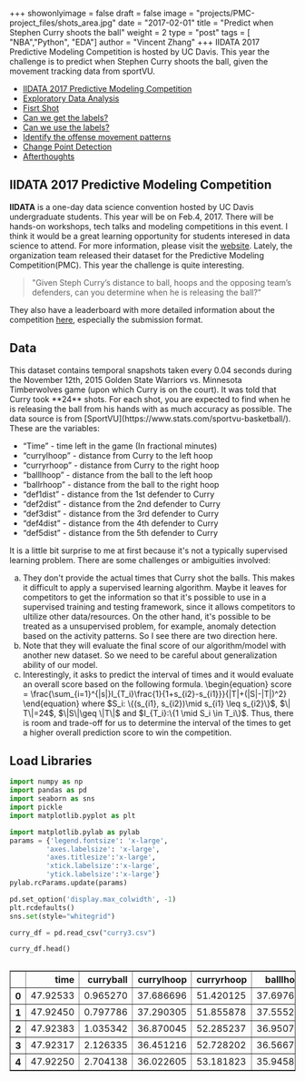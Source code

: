 +++
showonlyimage = false
draft = false
image = "projects/PMC-project_files/shots_area.jpg"
date = "2017-02-01"
title = "Predict when Stephen Curry shoots the ball"
weight = 2
type = "post"
tags = [
"NBA","Python",
"EDA"]
author = "Vincent Zhang"
+++
IIDATA 2017 Predictive Modeling Competition is hosted by UC Davis. This year the challenge is to predict when Stephen Curry shoots the ball, given the movement tracking data from sportVU.
<!--more-->

-   [IIDATA 2017 Predictive Modeling Competition](#iidata-2017-predictive-modeling-competition)
-   [Exploratory Data Analysis](#exploratory-data-analysis)
-   [Fisrt Shot](#first-shot)
-   [Can we get the labels?](#can-we-get-the-labels?)
-   [Can we use the labels?](#can-we-use-the-labels?)
-   [Identify the offense movement patterns](#identify-the-offense-movement-patterns)
-   [Change Point Detection](#change-point-detection)
-   [Afterthoughts](#afterthoughts)



<h2>IIDATA 2017 Predictive Modeling Competition</h2>
<p>
<strong>IIDATA</strong> is a one-day data science convention hosted by UC Davis undergraduate students. This year will be on Feb.4, 2017. There will be hands-on workshops, tech talks and modeling competitions in this event. I think it would be a great learning opportunity for students interesed in data science to attend. For more information, please visit the <a href="http://www.iidata.net/">website</a>. Lately, the organization team released their dataset for the Predictive Modeling Competition(PMC). This year the challenge is quite interesting. </p>

> "Given Steph Curry’s distance to ball, hoops and the opposing team’s defenders, can you determine when he is releasing the ball?" 

They also have a leaderboard with more detailed information about the competition <a href="https://pmc-leaderboard.com/">here</a>, especially the submission format.
</p>

<h2> Data </h2>

<p>This dataset contains temporal snapshots taken every 0.04 seconds during the November 12th, 2015 Golden State Warriors vs. Minnesota Timberwolves game (upon which Curry is on the court). It was told that Curry took **24** shots. For each shot, you are expected to find when he is releasing the ball from his hands with as much accuracy as possible. The data source is from [SportVU](https://www.stats.com/sportvu-basketball/). These are the variables:
<ul type="disc">
<li>“Time” - time left in the game (In fractional minutes)</li>
<li>“currylhoop” - distance from Curry to the left hoop</li>
<li>“curryrhoop” - distance from Curry to the right hoop</li>
<li>“balllhoop” - distance from the ball to the left hoop</li>
<li>“ballrhoop” - distance from the ball to the right hoop</li>
<li>“def1dist” - distance from the 1st defender to Curry</li>
<li>“def2dist” - distance from the 2nd defender to Curry</li>
<li>“def3dist” - distance from the 3rd defender to Curry</li>
<li>“def4dist” - distance from the 4th defender to Curry</li>
<li>“def5dist” - distance from the 5th defender to Curry</li>
</ul>
</p>

<p>It is a little bit surprise to me at first because it's not a typically supervised learning problem. There are some challenges or ambiguities involved: 
<ol type="a">
<li>They don't provide the actual times that Curry shot the balls. This makes it difficult to apply a supervised learning algorithm. Maybe it leaves for competitors to get the information so that it's possible to use in a supervised training and testing framework, since it allows competitors to ultilize other data/resources. On the other hand, it's possible to be treated as a unsupervised problem, for example, anomaly detection based on the activity patterns. So I see there are two direction here.</li>
<li>Note that they will evaluate the final score of our algorithm/model with another new dataset. So we need to be careful about generalization ability of our model.</li>
<li>Interestingly, it asks to predict the interval of times and it would evaluate an overall score based on the following formula. 
\begin{equation}
score = \frac{\sum_{i=1}^{|s|}I_{T_i}\frac{1}{1+s_{i2}-s_{i1}}}{|T|+(|S|-|T|)^2}
\end{equation}
where $S_i: \{(s_{i1}, s_{i2})\mid s_{i1} \leq s_{i2}\}$, $\| T\|=24$, $\|S\|\geq \|T\|$ and $I_{T_i}:\{1 \mid S_i \in T_i\}$.
Thus, there is room and trade-off for us to determine the interval of the times to get a higher overall prediction score to win the competition.
</li> 
</ol>
</p>


<h2> Load Libraries</h2>


```python
import numpy as np
import pandas as pd
import seaborn as sns
import pickle
import matplotlib.pyplot as plt
```


```python
import matplotlib.pylab as pylab
params = {'legend.fontsize': 'x-large',
         'axes.labelsize': 'x-large',
         'axes.titlesize':'x-large',
         'xtick.labelsize':'x-large',
         'ytick.labelsize':'x-large'}
pylab.rcParams.update(params)
```


```python
pd.set_option('display.max_colwidth', -1)
plt.rcdefaults()
sns.set(style="whitegrid")
```


```python
curry_df = pd.read_csv("curry3.csv")
```


```python
curry_df.head()
```




<div style="height:100%;overflow:auto;">
<table border="1" class="dataframe">
  <thead>
    <tr style="text-align: right;">
      <th></th>
      <th>time</th>
      <th>curryball</th>
      <th>currylhoop</th>
      <th>curryrhoop</th>
      <th>balllhoop</th>
      <th>ballrhoop</th>
      <th>def1dist</th>
      <th>def2dist</th>
      <th>def3dist</th>
      <th>def4dist</th>
      <th>def5dist</th>
    </tr>
  </thead>
  <tbody>
    <tr>
      <th>0</th>
      <td>47.92533</td>
      <td>0.965270</td>
      <td>37.686696</td>
      <td>51.420125</td>
      <td>37.697605</td>
      <td>50.813065</td>
      <td>8.603274</td>
      <td>16.950232</td>
      <td>27.471575</td>
      <td>30.409634</td>
      <td>35.474795</td>
    </tr>
    <tr>
      <th>1</th>
      <td>47.92450</td>
      <td>0.797786</td>
      <td>37.290305</td>
      <td>51.855878</td>
      <td>37.555269</td>
      <td>51.177335</td>
      <td>8.298388</td>
      <td>16.730251</td>
      <td>27.240581</td>
      <td>30.249721</td>
      <td>35.246274</td>
    </tr>
    <tr>
      <th>2</th>
      <td>47.92383</td>
      <td>1.035342</td>
      <td>36.870045</td>
      <td>52.285237</td>
      <td>36.950707</td>
      <td>51.578687</td>
      <td>7.992415</td>
      <td>16.471735</td>
      <td>26.975070</td>
      <td>30.059684</td>
      <td>34.973485</td>
    </tr>
    <tr>
      <th>3</th>
      <td>47.92317</td>
      <td>2.126335</td>
      <td>36.451216</td>
      <td>52.728202</td>
      <td>36.566778</td>
      <td>51.347007</td>
      <td>7.693763</td>
      <td>16.237772</td>
      <td>26.712746</td>
      <td>29.885916</td>
      <td>34.705748</td>
    </tr>
    <tr>
      <th>4</th>
      <td>47.92250</td>
      <td>2.704138</td>
      <td>36.022605</td>
      <td>53.181823</td>
      <td>35.945881</td>
      <td>51.625402</td>
      <td>7.393487</td>
      <td>15.996931</td>
      <td>26.437723</td>
      <td>29.697227</td>
      <td>34.429396</td>
    </tr>
  </tbody>
</table>
</div>




```python
curry_df.shape
```




    (55615, 11)



It's tricky to note that the dataset include all the movement data of Curry on the field and he may play offense or defense.  And he played nearly equal time in the first half and second half. So we could expect the probability that Curry was in the side closer to either left or right hoop should be somewhat equal with each other. Anyways We can do some sanity checks first to verify that. It is what you expected.


```python
sum(map(lambda i,j: i<j, curry_df['currylhoop'],cur ry_df['curryrhoop']))
```




    27334




```python
27334/55615.0 
```




    0.4914861098624472




```python
sum(map(lambda i,j: i<j, curry_df['balllhoop'],curry_df['ballrhoop']))
```




    28468




```python
28468/55615.0 
```




    0.5118762923671671



## Exploratory Data Analysis

As we know, Stephen Curry is a special shooter in the NBA history, especially in 2015-2016 Season. Our goal is to infer his shot times based on his movement patterns. 

First, since Stephen Curry is known for his 3-point and long-distance shots, we would be interested in how the distance between Curry and the hoop varies around the 3-point line. Through some research about the specific game online, we know for the first half, the left hoop is the goal of Golden Warriors, and vice versa. However, as we can see, there are a lot of fluatuations because Curry were playing defense or offense. So we somehow need to come up with some clever ways to identify whether Curry is in attacking mode or not.


```python
curry_df['curryhoop_min'] = map(lambda i,j: min(i,j), curry_df['currylhoop'] ,curry_df['curryrhoop'] )
```


```python
plt.figure(figsize=(100,40))
plt.plot(curry_df.index, curry_df['curryhoop_min'], '-')
plt.title("Closest Distance between Hoop and Curry over time", fontsize = 50)
plt.xlabel('Index', fontsize=30)
plt.ylabel('Distance', fontsize=30)
```






<img src="../PMC-project_files/output_17_1.png" class="img-responsive" style="display: block; margin: auto;" />


We have to transform the **`time`** variable to make it more understandable and easy to inteprete.


```python
def getQuarter(x):
    if x >=36: 
        return 1
    elif 36 > x >= 24:
        return 2
    elif 24 >= x >= 12:
        return 3
    else:
        return 4
```


```python
curry_df['quarter'] = map(lambda x: getQuarter(x), curry_df['time'])
```


```python
def getMinSecInQuarter(time, quarter):
    mins = int(time - 12 * (4-quarter))
    secs = int(((time - 12 * (4-quarter))-mins)*60)
    millisecs = round((((time - 12 * (4-quarter))-mins)*60)- secs,2)
    return pd.Series({'minute': mins,'second':secs, 'milisecs': millisecs})
```


```python
curry_df = curry_df.merge(curry_df.apply(lambda row: getMinSecInQuarter(row['time'],row['quarter']), axis = 1), left_index=True, right_index=True)
```

<h2>First Shot</h2>
<p> Let's try to use our reasoning first. As we know when a ball is shot, the distance between the player and the ball will increase while the distance between the ball and the hoop will decrease. So we define _ballhoopmin_ as the actual distance between the ball and the hoop. Thus, we can infer that if the ratio between _curryball_ and _ballhoopmin_ is large, it's likely that the ball is in the fly.</p>


```python
curry_df['ballhoop_min'] = map(lambda i, j: min(i,j), curry_df['balllhoop'], curry_df['ballrhoop'])
```


```python
curry_df.head()
```


<div style="height:100%;overflow:auto;">
<table border="1" class="dataframe">
  <thead>
    <tr style="text-align: right;">
      <th></th>
      <th>index</th>
      <th>time</th>
      <th>curryball</th>
      <th>currylhoop</th>
      <th>curryrhoop</th>
      <th>balllhoop</th>
      <th>ballrhoop</th>
      <th>def1dist</th>
      <th>def2dist</th>
      <th>def3dist</th>
      <th>def4dist</th>
      <th>def5dist</th>
      <th>curryhoop_min</th>
      <th>quarter</th>
      <th>milisecs</th>
      <th>minute</th>
      <th>second</th>
      <th>ballhoop_min</th>
      <th>dist_ratio</th>
    </tr>
  </thead>
  <tbody>
    <tr>
      <th>0</th>
      <td>0</td>
      <td>47.92533</td>
      <td>0.965270</td>
      <td>37.686696</td>
      <td>51.420125</td>
      <td>37.697605</td>
      <td>50.813065</td>
      <td>8.603274</td>
      <td>16.950232</td>
      <td>27.471575</td>
      <td>30.409634</td>
      <td>35.474795</td>
      <td>37.686696</td>
      <td>1</td>
      <td>0.52</td>
      <td>11.0</td>
      <td>55.0</td>
      <td>37.697605</td>
      <td>0.025606</td>
    </tr>
    <tr>
      <th>1</th>
      <td>1</td>
      <td>47.92450</td>
      <td>0.797786</td>
      <td>37.290305</td>
      <td>51.855878</td>
      <td>37.555269</td>
      <td>51.177335</td>
      <td>8.298388</td>
      <td>16.730251</td>
      <td>27.240581</td>
      <td>30.249721</td>
      <td>35.246274</td>
      <td>37.290305</td>
      <td>1</td>
      <td>0.47</td>
      <td>11.0</td>
      <td>55.0</td>
      <td>37.555269</td>
      <td>0.021243</td>
    </tr>
    <tr>
      <th>2</th>
      <td>2</td>
      <td>47.92383</td>
      <td>1.035342</td>
      <td>36.870045</td>
      <td>52.285237</td>
      <td>36.950707</td>
      <td>51.578687</td>
      <td>7.992415</td>
      <td>16.471735</td>
      <td>26.975070</td>
      <td>30.059684</td>
      <td>34.973485</td>
      <td>36.870045</td>
      <td>1</td>
      <td>0.43</td>
      <td>11.0</td>
      <td>55.0</td>
      <td>36.950707</td>
      <td>0.028020</td>
    </tr>
    <tr>
      <th>3</th>
      <td>3</td>
      <td>47.92317</td>
      <td>2.126335</td>
      <td>36.451216</td>
      <td>52.728202</td>
      <td>36.566778</td>
      <td>51.347007</td>
      <td>7.693763</td>
      <td>16.237772</td>
      <td>26.712746</td>
      <td>29.885916</td>
      <td>34.705748</td>
      <td>36.451216</td>
      <td>1</td>
      <td>0.39</td>
      <td>11.0</td>
      <td>55.0</td>
      <td>36.566778</td>
      <td>0.058149</td>
    </tr>
    <tr>
      <th>4</th>
      <td>4</td>
      <td>47.92250</td>
      <td>2.704138</td>
      <td>36.022605</td>
      <td>53.181823</td>
      <td>35.945881</td>
      <td>51.625402</td>
      <td>7.393487</td>
      <td>15.996931</td>
      <td>26.437723</td>
      <td>29.697227</td>
      <td>34.429396</td>
      <td>36.022605</td>
      <td>1</td>
      <td>0.35</td>
      <td>11.0</td>
      <td>55.0</td>
      <td>35.945881</td>
      <td>0.075228</td>
    </tr>
  </tbody>
</table>
</div>




```python
curry_df['dist_ratio'] = curry_df['curryball'] / curry_df['ballhoop_min']
```

Let's see whether we can observe any pattern of this distance ratio. We can see that there are some obvious spikes, which are probably what we are looking for. Next, we can extract those corresponding times.


```python
curry_df.reset_index(inplace=True)
```


```python
%matplotlib inline
plt.figure(figsize=(100,40))
plt.plot(curry_df['index'], curry_df['dist_ratio'], '-')
plt.title("Distance Ratio over time", fontsize = 50)
plt.xlabel('Index', fontsize=30)
plt.ylabel('Distance Ratio', fontsize=30)
plt.show()
```
<img src="../PMC-project_files/output_29_0.png" class="img-responsive" style="display: block; margin: auto;" />





```python
# Find the times with the top 24 highest spikes
curry_df.nlargest(24, 'dist_ratio')[["time", "dist_ratio", "curryhoop_min","quarter"]]
```

<div>
<table border="1" class="dataframe">
  <thead>
    <tr style="text-align: right;">
      <th></th>
      <th>time</th>
      <th>dist_ratio</th>
      <th>curryhoop_min</th>
      <th>quarter</th>
    </tr>
  </thead>
  <tbody>
    <tr>
      <th>7600</th>
      <td>42.86000</td>
      <td>941.658649</td>
      <td>26.536377</td>
      <td>1</td>
    </tr>
    <tr>
      <th>984</th>
      <td>47.26917</td>
      <td>673.596547</td>
      <td>24.232998</td>
      <td>1</td>
    </tr>
    <tr>
      <th>52328</th>
      <td>2.19100</td>
      <td>580.250936</td>
      <td>18.255410</td>
      <td>4</td>
    </tr>
    <tr>
      <th>43072</th>
      <td>14.02417</td>
      <td>531.475767</td>
      <td>28.710639</td>
      <td>3</td>
    </tr>
    <tr>
      <th>47706</th>
      <td>5.41300</td>
      <td>434.798704</td>
      <td>23.713664</td>
      <td>4</td>
    </tr>
    <tr>
      <th>41432</th>
      <td>15.11750</td>
      <td>433.106794</td>
      <td>30.614339</td>
      <td>3</td>
    </tr>
    <tr>
      <th>52329</th>
      <td>2.19033</td>
      <td>369.158118</td>
      <td>18.407326</td>
      <td>4</td>
    </tr>
    <tr>
      <th>19805</th>
      <td>29.68417</td>
      <td>281.887963</td>
      <td>22.637169</td>
      <td>2</td>
    </tr>
    <tr>
      <th>982</th>
      <td>47.27050</td>
      <td>274.460240</td>
      <td>24.283017</td>
      <td>1</td>
    </tr>
    <tr>
      <th>47707</th>
      <td>5.41233</td>
      <td>266.074215</td>
      <td>24.107225</td>
      <td>4</td>
    </tr>
    <tr>
      <th>981</th>
      <td>47.27117</td>
      <td>264.607287</td>
      <td>24.304749</td>
      <td>1</td>
    </tr>
    <tr>
      <th>19276</th>
      <td>30.09017</td>
      <td>235.350832</td>
      <td>36.780734</td>
      <td>2</td>
    </tr>
    <tr>
      <th>9096</th>
      <td>41.81467</td>
      <td>234.948026</td>
      <td>7.722907</td>
      <td>1</td>
    </tr>
    <tr>
      <th>14598</th>
      <td>38.08533</td>
      <td>223.859015</td>
      <td>9.388604</td>
      <td>1</td>
    </tr>
    <tr>
      <th>6861</th>
      <td>43.35267</td>
      <td>215.994452</td>
      <td>30.577963</td>
      <td>1</td>
    </tr>
    <tr>
      <th>42100</th>
      <td>14.67217</td>
      <td>211.754106</td>
      <td>31.718987</td>
      <td>3</td>
    </tr>
    <tr>
      <th>6860</th>
      <td>43.35333</td>
      <td>209.289207</td>
      <td>30.424288</td>
      <td>1</td>
    </tr>
    <tr>
      <th>43073</th>
      <td>14.02350</td>
      <td>207.605952</td>
      <td>28.960756</td>
      <td>3</td>
    </tr>
    <tr>
      <th>16937</th>
      <td>36.52900</td>
      <td>204.341708</td>
      <td>33.667907</td>
      <td>1</td>
    </tr>
    <tr>
      <th>18823</th>
      <td>30.39250</td>
      <td>201.161102</td>
      <td>25.614859</td>
      <td>2</td>
    </tr>
    <tr>
      <th>52327</th>
      <td>2.19167</td>
      <td>199.797752</td>
      <td>18.103289</td>
      <td>4</td>
    </tr>
    <tr>
      <th>10283</th>
      <td>41.02433</td>
      <td>198.874455</td>
      <td>34.357564</td>
      <td>1</td>
    </tr>
    <tr>
      <th>52330</th>
      <td>2.18967</td>
      <td>190.416307</td>
      <td>18.566167</td>
      <td>4</td>
    </tr>
    <tr>
      <th>33665</th>
      <td>20.34900</td>
      <td>185.174150</td>
      <td>14.383419</td>
      <td>3</td>
    </tr>
  </tbody>
</table>
</div>



It seems reasonable. We then prepare our submission to test our rough model. We simply contructed the intervals by adding 0.05 in minutes. It turned out we only got the prediction accuracy about 0.198. So we had to look for other methods.


```python
curry_df.columns
```




    Index([u'time', u'curryball', u'currylhoop', u'curryrhoop', u'balllhoop',
           u'ballrhoop', u'def1dist', u'def2dist', u'def3dist', u'def4dist',
           u'def5dist', u'curryhoop_min', u'quarter', u'milisecs', u'minute',
           u'second', u'ballhoop_min', u'dist_ratio', u'curryball_pctChg'],
          dtype='object')




```python
curry_times = curry_df.nlargest(24, 'dist_ratio').time.values
# prepare submission file
curry_submit = pd.DataFrame({'upper': curry_times + 0.05,'lower': curry_times}, )[['upper', 'lower']]
curry_submit.to_csv('curry_pred1.csv', index = False)
```


```python
# Another heauristic approach
curry_df['curryball_pctChg'] = curry_df['curryball'].pct_change(25*3) # 3 seconds
curry_df['ballhoop_min_pcgChg'] = curry_df['ballhoop_min'].pct_change(25*3) # 3 seconds
curry_df['dist_ratio_pctChg'] = curry_df['dist_ratio'].pct_change(25*3) # 3 seconds

curry_df.nlargest(24, ['dist_ratio_pctChg', 'ballhoop_min_pcgChg','curryball_pctChg'])[["time", "quarter", "curryball_pctChg", "ballhoop_min_pcgChg","dist_ratio_pctChg"]]
```




<div>
<table border="1" class="dataframe">
  <thead>
    <tr style="text-align: right;">
      <th></th>
      <th>time</th>
      <th>quarter</th>
      <th>curryball_pctChg</th>
      <th>ballhoop_min_pcgChg</th>
      <th>dist_ratio_pctChg</th>
    </tr>
  </thead>
  <tbody>
    <tr>
      <th>7600</th>
      <td>42.86000</td>
      <td>1</td>
      <td>19.900084</td>
      <td>-0.998690</td>
      <td>15957.179434</td>
    </tr>
    <tr>
      <th>41432</th>
      <td>15.11750</td>
      <td>3</td>
      <td>23.893631</td>
      <td>-0.998094</td>
      <td>13060.238297</td>
    </tr>
    <tr>
      <th>43072</th>
      <td>14.02417</td>
      <td>3</td>
      <td>17.547261</td>
      <td>-0.998397</td>
      <td>11570.539712</td>
    </tr>
    <tr>
      <th>2062</th>
      <td>46.55050</td>
      <td>1</td>
      <td>26.098719</td>
      <td>-0.995940</td>
      <td>6672.902973</td>
    </tr>
    <tr>
      <th>43073</th>
      <td>14.02350</td>
      <td>3</td>
      <td>18.545367</td>
      <td>-0.995844</td>
      <td>4701.474897</td>
    </tr>
    <tr>
      <th>15516</th>
      <td>37.47500</td>
      <td>1</td>
      <td>18.436189</td>
      <td>-0.995833</td>
      <td>4662.975981</td>
    </tr>
    <tr>
      <th>48990</th>
      <td>4.55700</td>
      <td>4</td>
      <td>39.575986</td>
      <td>-0.990790</td>
      <td>4404.777254</td>
    </tr>
    <tr>
      <th>21572</th>
      <td>28.50617</td>
      <td>2</td>
      <td>54.559725</td>
      <td>-0.985603</td>
      <td>3858.244006</td>
    </tr>
    <tr>
      <th>21573</th>
      <td>28.50550</td>
      <td>2</td>
      <td>54.482756</td>
      <td>-0.985187</td>
      <td>3744.661281</td>
    </tr>
    <tr>
      <th>47706</th>
      <td>5.41300</td>
      <td>4</td>
      <td>9.309178</td>
      <td>-0.997226</td>
      <td>3715.907761</td>
    </tr>
    <tr>
      <th>10283</th>
      <td>41.02433</td>
      <td>1</td>
      <td>26.174887</td>
      <td>-0.992601</td>
      <td>3671.606449</td>
    </tr>
    <tr>
      <th>21574</th>
      <td>28.50483</td>
      <td>2</td>
      <td>60.650835</td>
      <td>-0.982348</td>
      <td>3491.645703</td>
    </tr>
    <tr>
      <th>41433</th>
      <td>15.11683</td>
      <td>3</td>
      <td>24.428133</td>
      <td>-0.992558</td>
      <td>3415.769885</td>
    </tr>
    <tr>
      <th>41431</th>
      <td>15.11833</td>
      <td>3</td>
      <td>27.986632</td>
      <td>-0.990870</td>
      <td>3174.013392</td>
    </tr>
    <tr>
      <th>48989</th>
      <td>4.55767</td>
      <td>4</td>
      <td>39.985800</td>
      <td>-0.986866</td>
      <td>3119.690776</td>
    </tr>
    <tr>
      <th>1510</th>
      <td>46.91850</td>
      <td>1</td>
      <td>16.986352</td>
      <td>-0.993484</td>
      <td>2759.132521</td>
    </tr>
    <tr>
      <th>27372</th>
      <td>24.56750</td>
      <td>2</td>
      <td>42.719127</td>
      <td>-0.984090</td>
      <td>2746.966359</td>
    </tr>
    <tr>
      <th>1513</th>
      <td>46.91650</td>
      <td>1</td>
      <td>19.801880</td>
      <td>-0.992428</td>
      <td>2746.179540</td>
    </tr>
    <tr>
      <th>27373</th>
      <td>24.56683</td>
      <td>2</td>
      <td>50.255761</td>
      <td>-0.981097</td>
      <td>2710.527264</td>
    </tr>
    <tr>
      <th>1512</th>
      <td>46.91717</td>
      <td>1</td>
      <td>20.080091</td>
      <td>-0.992072</td>
      <td>2657.842502</td>
    </tr>
    <tr>
      <th>27371</th>
      <td>24.56817</td>
      <td>2</td>
      <td>30.435812</td>
      <td>-0.987464</td>
      <td>2506.588780</td>
    </tr>
    <tr>
      <th>15517</th>
      <td>37.47433</td>
      <td>1</td>
      <td>19.043743</td>
      <td>-0.992002</td>
      <td>2505.107109</td>
    </tr>
    <tr>
      <th>47707</th>
      <td>5.41233</td>
      <td>4</td>
      <td>10.563076</td>
      <td>-0.995336</td>
      <td>2478.333671</td>
    </tr>
    <tr>
      <th>48991</th>
      <td>4.55633</td>
      <td>4</td>
      <td>43.048869</td>
      <td>-0.981782</td>
      <td>2416.834482</td>
    </tr>
  </tbody>
</table>
</div>




```python
curry_times = curry_df.nlargest(24, ['dist_ratio_pctChg', 'ballhoop_min_pcgChg','curryball_pctChg']).time.values
# prepare submission file
curry_submit = pd.DataFrame({'upper': curry_times + 0.06,'lower': curry_times+ 0.01}, )[['upper', 'lower']]
curry_submit.to_csv('curry_pred1.csv', index = False)
```

<h2>Can we get the "labels"?</h2>

It's obvious that the raw data doesn't directly tell us when Curry made the shots. However, given the background information about the game, it's possible to find out those actual shooting times, for example, by watching this specific past [game](https://www.youtube.com/watch?v=5PozYV_qHD8). Although we are not supposed to use it as the submission, ideally, we can use the information to denote the corresponding Curry's shooting times as a way to tune our pattern regconition algorithm.

Acutally, there is a more clever way to get the labels. We found we can scrape the actual shot times by Curry on the official NBA statistics website [here](http://stats.nba.com/game/#!/0021500125/playbyplay/). It's a little tricky that the website is dynamically generated. To do the web scraping, first we can try to find the API access point by locating Develop Tools -> Network -> XHR in Chrome. Luckily, we found it exists. Then we can go ahead to scrape the information we want.


```python
import requests
#may need to open on the browser first
shots_url = 'http://stats.nba.com/stats/playbyplayv2?EndPeriod=10&EndRange=55800&GameID=0021500125&RangeType=2&Season=2015-16&SeasonType=Regular+Season&StartPeriod=1&StartRange=0'

# request the URL and parse the JSON
response = requests.get(shots_url)
#response.raise_for_status() # raise exception if invalid response
shot_logs = response.json()['resultSets'][0]['rowSet']
headers = response.json()['resultSets'][0]['headers']
```


```python
shots_df = pd.DataFrame(shot_logs, columns = headers)
shots_df.head()
```

<div style="height:100%;overflow:auto;">
<table border="1" class="dataframe">
  <thead>
    <tr style="text-align: right;">
      <th></th>
      <th>GAME_ID</th>
      <th>EVENTNUM</th>
      <th>EVENTMSGTYPE</th>
      <th>EVENTMSGACTIONTYPE</th>
      <th>PERIOD</th>
      <th>WCTIMESTRING</th>
      <th>PCTIMESTRING</th>
      <th>HOMEDESCRIPTION</th>
      <th>NEUTRALDESCRIPTION</th>
      <th>VISITORDESCRIPTION</th>
      <th>...</th>
      <th>PLAYER2_TEAM_CITY</th>
      <th>PLAYER2_TEAM_NICKNAME</th>
      <th>PLAYER2_TEAM_ABBREVIATION</th>
      <th>PERSON3TYPE</th>
      <th>PLAYER3_ID</th>
      <th>PLAYER3_NAME</th>
      <th>PLAYER3_TEAM_ID</th>
      <th>PLAYER3_TEAM_CITY</th>
      <th>PLAYER3_TEAM_NICKNAME</th>
      <th>PLAYER3_TEAM_ABBREVIATION</th>
    </tr>
  </thead>
  <tbody>
    <tr>
      <th>0</th>
      <td>0021500125</td>
      <td>0</td>
      <td>12</td>
      <td>0</td>
      <td>1</td>
      <td>8:16 PM</td>
      <td>12:00</td>
      <td>None</td>
      <td>None</td>
      <td>None</td>
      <td>...</td>
      <td>None</td>
      <td>None</td>
      <td>None</td>
      <td>0</td>
      <td>0</td>
      <td>None</td>
      <td>NaN</td>
      <td>None</td>
      <td>None</td>
      <td>None</td>
    </tr>
    <tr>
      <th>1</th>
      <td>0021500125</td>
      <td>1</td>
      <td>10</td>
      <td>0</td>
      <td>1</td>
      <td>8:16 PM</td>
      <td>12:00</td>
      <td>Jump Ball Towns vs. Ezeli: Tip to Green</td>
      <td>None</td>
      <td>None</td>
      <td>...</td>
      <td>Golden State</td>
      <td>Warriors</td>
      <td>GSW</td>
      <td>5</td>
      <td>203110</td>
      <td>Draymond Green</td>
      <td>1.610613e+09</td>
      <td>Golden State</td>
      <td>Warriors</td>
      <td>GSW</td>
    </tr>
    <tr>
      <th>2</th>
      <td>0021500125</td>
      <td>2</td>
      <td>1</td>
      <td>1</td>
      <td>1</td>
      <td>8:16 PM</td>
      <td>11:46</td>
      <td>None</td>
      <td>None</td>
      <td>Green 15' Jump Shot (2 PTS) (Curry 1 AST)</td>
      <td>...</td>
      <td>Golden State</td>
      <td>Warriors</td>
      <td>GSW</td>
      <td>0</td>
      <td>0</td>
      <td>None</td>
      <td>NaN</td>
      <td>None</td>
      <td>None</td>
      <td>None</td>
    </tr>
    <tr>
      <th>3</th>
      <td>0021500125</td>
      <td>3</td>
      <td>2</td>
      <td>1</td>
      <td>1</td>
      <td>8:17 PM</td>
      <td>11:31</td>
      <td>MISS Wiggins 20' Jump Shot</td>
      <td>None</td>
      <td>None</td>
      <td>...</td>
      <td>None</td>
      <td>None</td>
      <td>None</td>
      <td>0</td>
      <td>0</td>
      <td>None</td>
      <td>NaN</td>
      <td>None</td>
      <td>None</td>
      <td>None</td>
    </tr>
    <tr>
      <th>4</th>
      <td>0021500125</td>
      <td>4</td>
      <td>4</td>
      <td>0</td>
      <td>1</td>
      <td>8:17 PM</td>
      <td>11:30</td>
      <td>None</td>
      <td>None</td>
      <td>Curry REBOUND (Off:0 Def:1)</td>
      <td>...</td>
      <td>None</td>
      <td>None</td>
      <td>None</td>
      <td>0</td>
      <td>0</td>
      <td>None</td>
      <td>NaN</td>
      <td>None</td>
      <td>None</td>
      <td>None</td>
    </tr>
  </tbody>
</table>
<p>5 rows × 33 columns</p>
</div>



Thus, we can use regular expression to identify the times of Curry's shots based on the descriptions in the column **`VISITORDESCRIPTION`**.


```python
pattern = r'Curry.*(Layup|Shot)'
shots_df[shots_df['VISITORDESCRIPTION'].str.contains(pattern, na=False)][['PERIOD', 'PCTIMESTRING','VISITORDESCRIPTION']]
```

    C:\Users\jpzha\Anaconda2\lib\site-packages\ipykernel\__main__.py:2: UserWarning: This pattern has match groups. To actually get the groups, use str.extract.
      from ipykernel import kernelapp as app
    




<div>
<table border="1" class="dataframe">
  <thead>
    <tr style="text-align: right;">
      <th></th>
      <th>PERIOD</th>
      <th>PCTIMESTRING</th>
      <th>VISITORDESCRIPTION</th>
    </tr>
  </thead>
  <tbody>
    <tr>
      <th>7</th>
      <td>1</td>
      <td>10:54</td>
      <td>Curry 28' 3PT Jump Shot (3 PTS)</td>
    </tr>
    <tr>
      <th>16</th>
      <td>1</td>
      <td>9:48</td>
      <td>Curry 25' 3PT Jump Shot (9 PTS) (Barnes 1 AST)</td>
    </tr>
    <tr>
      <th>30</th>
      <td>1</td>
      <td>8:07</td>
      <td>MISS Curry 3' Layup</td>
    </tr>
    <tr>
      <th>41</th>
      <td>1</td>
      <td>6:51</td>
      <td>Curry 24' 3PT Jump Shot (12 PTS) (Ezeli 2 AST)</td>
    </tr>
    <tr>
      <th>74</th>
      <td>1</td>
      <td>3:38</td>
      <td>Curry 18' Pullup Jump Shot (16 PTS)</td>
    </tr>
    <tr>
      <th>86</th>
      <td>1</td>
      <td>2:13</td>
      <td>MISS Curry  3PT Jump Shot</td>
    </tr>
    <tr>
      <th>91</th>
      <td>1</td>
      <td>1:50</td>
      <td>Curry  Layup (18 PTS) (Bogut 1 AST)</td>
    </tr>
    <tr>
      <th>95</th>
      <td>1</td>
      <td>0:53</td>
      <td>MISS Curry 7' Floating Jump Shot</td>
    </tr>
    <tr>
      <th>101</th>
      <td>1</td>
      <td>0:12</td>
      <td>Curry 24' 3PT Jump Shot (21 PTS) (Iguodala 1 AST)</td>
    </tr>
    <tr>
      <th>185</th>
      <td>2</td>
      <td>4:13</td>
      <td>MISS Curry 27' 3PT Jump Shot</td>
    </tr>
    <tr>
      <th>191</th>
      <td>2</td>
      <td>3:25</td>
      <td>Curry 11' Floating Jump Shot (23 PTS) (Green 6 AST)</td>
    </tr>
    <tr>
      <th>220</th>
      <td>2</td>
      <td>0:00</td>
      <td>Curry 2' Driving Layup (25 PTS)</td>
    </tr>
    <tr>
      <th>254</th>
      <td>3</td>
      <td>8:33</td>
      <td>MISS Curry 21' Jump Shot</td>
    </tr>
    <tr>
      <th>275</th>
      <td>3</td>
      <td>6:00</td>
      <td>MISS Curry 1' Layup</td>
    </tr>
    <tr>
      <th>284</th>
      <td>3</td>
      <td>5:17</td>
      <td>Curry 16' Jump Shot (27 PTS)</td>
    </tr>
    <tr>
      <th>311</th>
      <td>3</td>
      <td>3:06</td>
      <td>Curry 26' 3PT Jump Shot (32 PTS)</td>
    </tr>
    <tr>
      <th>313</th>
      <td>3</td>
      <td>2:39</td>
      <td>Curry 25' 3PT Jump Shot (35 PTS) (Green 9 AST)</td>
    </tr>
    <tr>
      <th>315</th>
      <td>3</td>
      <td>2:01</td>
      <td>MISS Curry 25' 3PT Jump Shot</td>
    </tr>
    <tr>
      <th>329</th>
      <td>3</td>
      <td>0:25</td>
      <td>MISS Curry 10' Floating Jump Shot</td>
    </tr>
    <tr>
      <th>391</th>
      <td>4</td>
      <td>5:51</td>
      <td>Curry 26' 3PT Jump Shot (38 PTS)</td>
    </tr>
    <tr>
      <th>393</th>
      <td>4</td>
      <td>5:23</td>
      <td>Curry 17' Jump Shot (40 PTS)</td>
    </tr>
    <tr>
      <th>395</th>
      <td>4</td>
      <td>4:58</td>
      <td>MISS Curry 26' 3PT Jump Shot</td>
    </tr>
    <tr>
      <th>419</th>
      <td>4</td>
      <td>2:54</td>
      <td>MISS Curry 28' 3PT Jump Shot</td>
    </tr>
    <tr>
      <th>432</th>
      <td>4</td>
      <td>1:55</td>
      <td>Curry 19' Jump Bank Shot (42 PTS) (Iguodala 5 AST)</td>
    </tr>
    <tr>
      <th>452</th>
      <td>4</td>
      <td>0:29</td>
      <td>Curry 26' 3PT Jump Shot (46 PTS) (Green 12 AST)</td>
    </tr>
  </tbody>
</table>
</div>



### Can we use the "labels"?


```python
tmp_time_df = shots_df[shots_df['VISITORDESCRIPTION'].str.contains(pattern, na=False)][['PERIOD', 'PCTIMESTRING']]
```

    C:\Users\jpzha\Anaconda2\lib\site-packages\ipykernel\__main__.py:1: UserWarning: This pattern has match groups. To actually get the groups, use str.extract.
      if __name__ == '__main__':
    


```python
def calGameTime(period, pctimestring):
    mins = int(pctimestring.split(':')[0])
    secs = float(pctimestring.split(':')[1])
    return (4-period)*12 + mins + secs/60.0
```


```python
tmp_time_df['shot_time'] = map(lambda x,y: calGameTime(x,y), tmp_time_df.PERIOD, tmp_time_df.PCTIMESTRING)
```


```python
tmp_time_df['upper'] = tmp_time_df['shot_time'] + 0.08
tmp_time_df['lower'] = tmp_time_df['shot_time'] + 0.02 
```


```python
tmp_time_df
```




<div style="height:100%;overflow:auto;">
<table border="1" class="dataframe">
  <thead>
    <tr style="text-align: right;">
      <th></th>
      <th>PERIOD</th>
      <th>PCTIMESTRING</th>
      <th>shot_time</th>
      <th>upper</th>
      <th>lower</th>
    </tr>
  </thead>
  <tbody>
    <tr>
      <th>7</th>
      <td>1</td>
      <td>10:54</td>
      <td>46.900000</td>
      <td>46.980000</td>
      <td>46.920000</td>
    </tr>
    <tr>
      <th>16</th>
      <td>1</td>
      <td>9:48</td>
      <td>45.800000</td>
      <td>45.880000</td>
      <td>45.820000</td>
    </tr>
    <tr>
      <th>30</th>
      <td>1</td>
      <td>8:07</td>
      <td>44.116667</td>
      <td>44.196667</td>
      <td>44.136667</td>
    </tr>
    <tr>
      <th>41</th>
      <td>1</td>
      <td>6:51</td>
      <td>42.850000</td>
      <td>42.930000</td>
      <td>42.870000</td>
    </tr>
    <tr>
      <th>74</th>
      <td>1</td>
      <td>3:38</td>
      <td>39.633333</td>
      <td>39.713333</td>
      <td>39.653333</td>
    </tr>
    <tr>
      <th>86</th>
      <td>1</td>
      <td>2:13</td>
      <td>38.216667</td>
      <td>38.296667</td>
      <td>38.236667</td>
    </tr>
    <tr>
      <th>91</th>
      <td>1</td>
      <td>1:50</td>
      <td>37.833333</td>
      <td>37.913333</td>
      <td>37.853333</td>
    </tr>
    <tr>
      <th>95</th>
      <td>1</td>
      <td>0:53</td>
      <td>36.883333</td>
      <td>36.963333</td>
      <td>36.903333</td>
    </tr>
    <tr>
      <th>101</th>
      <td>1</td>
      <td>0:12</td>
      <td>36.200000</td>
      <td>36.280000</td>
      <td>36.220000</td>
    </tr>
    <tr>
      <th>185</th>
      <td>2</td>
      <td>4:13</td>
      <td>28.216667</td>
      <td>28.296667</td>
      <td>28.236667</td>
    </tr>
    <tr>
      <th>191</th>
      <td>2</td>
      <td>3:25</td>
      <td>27.416667</td>
      <td>27.496667</td>
      <td>27.436667</td>
    </tr>
    <tr>
      <th>220</th>
      <td>2</td>
      <td>0:00</td>
      <td>24.000000</td>
      <td>24.080000</td>
      <td>24.020000</td>
    </tr>
    <tr>
      <th>254</th>
      <td>3</td>
      <td>8:33</td>
      <td>20.550000</td>
      <td>20.630000</td>
      <td>20.570000</td>
    </tr>
    <tr>
      <th>275</th>
      <td>3</td>
      <td>6:00</td>
      <td>18.000000</td>
      <td>18.080000</td>
      <td>18.020000</td>
    </tr>
    <tr>
      <th>284</th>
      <td>3</td>
      <td>5:17</td>
      <td>17.283333</td>
      <td>17.363333</td>
      <td>17.303333</td>
    </tr>
    <tr>
      <th>311</th>
      <td>3</td>
      <td>3:06</td>
      <td>15.100000</td>
      <td>15.180000</td>
      <td>15.120000</td>
    </tr>
    <tr>
      <th>313</th>
      <td>3</td>
      <td>2:39</td>
      <td>14.650000</td>
      <td>14.730000</td>
      <td>14.670000</td>
    </tr>
    <tr>
      <th>315</th>
      <td>3</td>
      <td>2:01</td>
      <td>14.016667</td>
      <td>14.096667</td>
      <td>14.036667</td>
    </tr>
    <tr>
      <th>329</th>
      <td>3</td>
      <td>0:25</td>
      <td>12.416667</td>
      <td>12.496667</td>
      <td>12.436667</td>
    </tr>
    <tr>
      <th>391</th>
      <td>4</td>
      <td>5:51</td>
      <td>5.850000</td>
      <td>5.930000</td>
      <td>5.870000</td>
    </tr>
    <tr>
      <th>393</th>
      <td>4</td>
      <td>5:23</td>
      <td>5.383333</td>
      <td>5.463333</td>
      <td>5.403333</td>
    </tr>
    <tr>
      <th>395</th>
      <td>4</td>
      <td>4:58</td>
      <td>4.966667</td>
      <td>5.046667</td>
      <td>4.986667</td>
    </tr>
    <tr>
      <th>419</th>
      <td>4</td>
      <td>2:54</td>
      <td>2.900000</td>
      <td>2.980000</td>
      <td>2.920000</td>
    </tr>
    <tr>
      <th>432</th>
      <td>4</td>
      <td>1:55</td>
      <td>1.916667</td>
      <td>1.996667</td>
      <td>1.936667</td>
    </tr>
    <tr>
      <th>452</th>
      <td>4</td>
      <td>0:29</td>
      <td>0.483333</td>
      <td>0.563333</td>
      <td>0.503333</td>
    </tr>
  </tbody>
</table>
</div>



Let's validate our labels by submitting this "cheated" scraping results. It gives us an accuracy rate about 87% on the leader board(top 1) after some twisting on the bounds. Although it's not perfect, we still prefer to ultilize this information since it's at least "NBA official" labels.:) Notice that we will focus on modeling after this step.


```python
tmp_time_df[['upper', 'lower']].to_csv('curry_pred2.csv', index=False)
```

### More EDA


```python
%matplotlib inline
#plt.figure(figsize=(100,40))
plt.plot(curry_df[(curry_df.time>46.8) & (curry_df.time<47)]['time'], curry_df[(curry_df.time>46.8) & (curry_df.time<47)]['curryball_pctChg'], '-')
plt.legend(['curryball_pctChg'], bbox_to_anchor=(1.3, 0.5))
plt.title("Distances over time")
plt.xlabel('Time')
plt.ylabel('Distance')
plt.show()
```

<img src="../PMC-project_files/output_51_0.png" class="img-responsive" style="display: block; margin: auto;" />


For example, at 10:54 in the first quarter of the time, he made a 3 PT shot. We plot the measurement trends in a certain time range.


```python
%matplotlib inline
#plt.figure(figsize=(100,40))
plt.plot(curry_df[(curry_df.time>46.8) & (curry_df.time<47)]['time'], curry_df[(curry_df.time>46.8) & (curry_df.time<47)]['curryball'], '-')
plt.plot(curry_df[(curry_df.time>46.8) & (curry_df.time<47)]['time'], curry_df[(curry_df.time>46.8) & (curry_df.time<47)]['currylhoop'], '-')
plt.plot(curry_df[(curry_df.time>46.8) & (curry_df.time<47)]['time'], curry_df[(curry_df.time>46.8) & (curry_df.time<47)]['balllhoop'], '-')
plt.plot(curry_df[(curry_df.time>46.8) & (curry_df.time<47)]['time'], curry_df[(curry_df.time>46.8) & (curry_df.time<47)]['def1dist'], '-')
plt.legend(['curryball', 'currylhoop', 'balllhoop','def1dist'], bbox_to_anchor=(1.3, 0.5))
plt.title("Distances over time")
plt.xlabel('Time')
plt.ylabel('Distance')
plt.show()
```

<img src="../PMC-project_files/output_53_0.png" class="img-responsive" style="display: block; margin: auto;" />


Note that we have to observe the trend by scanning from the right to the left because the time stamp here is to indicate the remaining time. We can see that Curry was holding the ball initially since currylhoop and balllhoop are close. Then a ball was released around 46.94 as the balllhoop distance decreases(towards to 0) and the curryball distance increases significantly. This is helpful for us to understand the pattern characteristics.

For example, around 6:00 in the third quarter of the time, he intended to layup. We plot the measurement trends in a certain time range.


```python
%matplotlib inline
#plt.figure(figsize=(100,40))
plt.plot(curry_df[(curry_df.time>17.9) & (curry_df.time<18.1)]['time'], curry_df[(curry_df.time>17.9) & (curry_df.time<18.1)]['curryball'], '-')
plt.plot(curry_df[(curry_df.time>17.9) & (curry_df.time<18.1)]['time'], curry_df[(curry_df.time>17.9) & (curry_df.time<18.1)]['curryrhoop'], '-')
plt.plot(curry_df[(curry_df.time>17.9) & (curry_df.time<18.1)]['time'], curry_df[(curry_df.time>17.9) & (curry_df.time<18.1)]['ballrhoop'], '-')
plt.plot(curry_df[(curry_df.time>17.9) & (curry_df.time<18.1)]['time'], curry_df[(curry_df.time>17.9) & (curry_df.time<18.1)]['def1dist'], '-')
plt.legend(['curryball', 'curryrhoop', 'ballrhoop', 'def1dist'], bbox_to_anchor=(1.3, 0.5))
plt.title("Distances over time")
plt.xlabel('Time')
plt.ylabel('Distance')
plt.show()
```

<img src="../PMC-project_files/output_56_0.png" class="img-responsive" style="display: block; margin: auto;" />


Note that in the second half, the right-hand side is of our interest when curry was scoring. In this case, we can see that curryball, curryrhoop and ballrhoop are close to each other towards to 0. The take-aways from these visualizations are that we can understand the movement patterns better and we could focus on the short time frames that invovked significant fluntuations.

## Modeling Framework

It's known that the shooting time points should be relatively close to the time points when the distance between the ball and hoop is very small. Due to the noise and granuity of this kind of sensor measurement data, it is necessary to perform some data cleaning to extract the relevant movement sequences of our interest. We designed our algorithm as a general modeling framework for this problem:

__Steps__:

1. Identify the round turning points by "min(balllhoop, ballrhoop) ~= 0" to extract the relevant movement sequences.
   
2. Build a supervised learning algorithm to identify those sequences for curry playing offense so that we can apply the model to predict on a new dataset
   
3. With our model trained to predict an "offense" sequence, we can further investigate the exact shooting points from those "offense" sequence.

### Step 1 Data Preparation
Actually, we had to choose the ball-hoop distance threshold smaller than a reasonable value to advoid over-specification errors. Then, we filter out reduncdant sequences if turning points are too close and select the correponding sequences with 6 seconds ahead. 


```python
from itertools import groupby
from operator import itemgetter
```


```python
def getRoundTurningPoints(curry_df, threshold):
    tmp = curry_df[curry_df.ballhoop_min<threshold][['index', 'time', 'ballhoop_min']]
    tmp_ls = tmp['index'].values
    consecutive_ls = [map(itemgetter(1), g) for k, g in groupby(enumerate(tmp_ls), lambda (i, x): i-x)]
    stop_points = [curry_df[curry_df.index.isin(index_ls)]['ballhoop_min'].argmin() for index_ls in consecutive_ls]
    return stop_points
```

A remark here is that we tuned the threshold here so that we can ensure all the 'offense' sequences are included to build supervised learning model for our next steps.


```python
turniningpoint_ls = getRoundTurningPoints(curry_df, 5)
```


```python
def getSequenceData(curry_df, turningpoint, seconds_ahead):
    record_ahead = int(seconds_ahead / 0.04)
    start_index = turningpoint - record_ahead
    if start_index<0:
        start_index = 0
    return curry_df[curry_df['index'].between(start_index, turningpoint, inclusive=True)]
```


```python
getSequenceData(curry_df, 1510, 6).head()
```




<div style="height:100%;overflow:auto;">
<table border="1" class="dataframe">
  <thead>
    <tr style="text-align: right;">
      <th></th>
      <th>index</th>
      <th>time</th>
      <th>curryball</th>
      <th>currylhoop</th>
      <th>curryrhoop</th>
      <th>balllhoop</th>
      <th>ballrhoop</th>
      <th>def1dist</th>
      <th>def2dist</th>
      <th>def3dist</th>
      <th>def4dist</th>
      <th>def5dist</th>
      <th>ballhoop_min</th>
      <th>dist_ratio</th>
    </tr>
  </thead>
  <tbody>
    <tr>
      <th>1360</th>
      <td>1360</td>
      <td>47.01850</td>
      <td>1.126781</td>
      <td>81.490019</td>
      <td>21.637208</td>
      <td>80.638449</td>
      <td>20.907522</td>
      <td>8.515027</td>
      <td>15.470442</td>
      <td>33.152840</td>
      <td>38.125602</td>
      <td>45.525469</td>
      <td>20.907522</td>
      <td>0.053894</td>
    </tr>
    <tr>
      <th>1361</th>
      <td>1361</td>
      <td>47.01783</td>
      <td>1.189048</td>
      <td>81.166932</td>
      <td>21.570949</td>
      <td>80.457890</td>
      <td>20.633572</td>
      <td>8.522492</td>
      <td>15.740184</td>
      <td>33.025416</td>
      <td>38.164352</td>
      <td>45.470323</td>
      <td>20.633572</td>
      <td>0.057627</td>
    </tr>
    <tr>
      <th>1362</th>
      <td>1362</td>
      <td>47.01717</td>
      <td>1.302032</td>
      <td>80.806313</td>
      <td>21.527865</td>
      <td>80.238336</td>
      <td>20.379774</td>
      <td>8.510399</td>
      <td>15.951757</td>
      <td>32.897002</td>
      <td>38.179300</td>
      <td>45.415983</td>
      <td>20.379774</td>
      <td>0.063888</td>
    </tr>
    <tr>
      <th>1363</th>
      <td>1363</td>
      <td>47.01650</td>
      <td>1.284768</td>
      <td>80.425426</td>
      <td>21.498966</td>
      <td>80.140926</td>
      <td>20.262702</td>
      <td>8.500776</td>
      <td>16.129816</td>
      <td>32.782485</td>
      <td>38.185713</td>
      <td>45.343810</td>
      <td>20.262702</td>
      <td>0.063406</td>
    </tr>
    <tr>
      <th>1364</th>
      <td>1364</td>
      <td>47.01583</td>
      <td>1.410186</td>
      <td>80.030255</td>
      <td>21.500508</td>
      <td>79.830341</td>
      <td>20.122170</td>
      <td>8.492476</td>
      <td>16.317941</td>
      <td>32.686315</td>
      <td>38.186847</td>
      <td>45.273431</td>
      <td>20.122170</td>
      <td>0.070081</td>
    </tr>
  </tbody>
</table>
</div>




```python
len(turniningpoint_ls) # our candidate sequence set
```




    232




```python
count = 0 
point_ls = []
for point in turniningpoint_ls:
    tmp = getSequenceData(curry_df, point, 4)
    test_ls = map(lambda x:  tmp['time'].iloc[0]> x >tmp['time'].iloc[-1], list(tmp_time_df.lower.values))
    if sum(test_ls) >= 1:
        count+=1
        point_ls.append(list(tmp_time_df.lower.values)[test_ls.index(1)])
print count 
print point_ls
print len(set(point_ls))
```

    23
    [46.920000000000002, 44.13666666666667, 42.870000000000005, 39.653333333333336, 38.236666666666672, 37.853333333333339, 36.903333333333336, 36.220000000000006, 28.236666666666665, 27.436666666666667, 24.02, 24.02, 20.57, 15.119999999999999, 14.036666666666667, 12.436666666666666, 12.436666666666666, 5.8699999999999992, 5.8699999999999992, 5.4033333333333333, 4.9866666666666664, 2.9199999999999999, 0.5033333333333333]
    20
    

It captures 20 unique acutal shot times in the first step of filtering sequences. 

### Step 2  Classify offense plays of Curry
The sequences extracted from last step serve as our candicate set to further identify the sequence that Curry are in attack mode. Based on the time frame of corresponding sequences , we will extract the features to construct our training and test sets.


```python
curry_df['defdist_mean'] = map(lambda a,b,c,d,e: np.nanmean([a,b,c,d,e]), curry_df['def1dist'],curry_df['def2dist'],curry_df['def3dist'],curry_df['def4dist'],curry_df['def5dist']) 
curry_df['defdist_var'] = map(lambda a,b,c,d,e: np.nanvar([a,b,c,d,e]), curry_df['def1dist'],curry_df['def2dist'],curry_df['def3dist'],curry_df['def4dist'],curry_df['def5dist']) 
```


```python
def extractFeatures(df, shot_time_points_ls = None):
    curryball_max = np.nanmax(df['curryball'].values)
    curryball_min = np.nanmin(df['curryball'].values)
    curryball_mean = np.nanmean(df['curryball'].values)
    curryball_var = np.nanvar(df['curryball'].values)
    
    curryhoop_max = np.nanmax(df['curryhoop_min'].values)
    curryhoop_min = np.nanmin(df['curryhoop_min'].values)
    curryhoop_mean = np.nanmean(df['curryhoop_min'].values)
    curryhoop_var = np.nanvar(df['curryhoop_min'].values)
    
    ballhoop_max = np.nanmax(df['ballhoop_min'].values)
    ballhoop_min =  np.nanmin(df['ballhoop_min'].values)
    ballhoop_mean = np.nanmean(df['ballhoop_min'].values)
    ballhoop_var = np.nanvar(df['ballhoop_min'].values)
    
    dist_ratio_mean = np.nanmean(df['dist_ratio'].values)
    dist_ratio_var = np.nanvar(df['dist_ratio'].values)
    
    def1dist_mean = np.nanmean(df['def1dist'].values)
    def1dist_var = np.nanvar(df['def1dist'].values)
    def2dist_mean = np.nanmean(df['def2dist'].values)
    def2dist_var =np.nanvar(df['def2dist'].values)
    def3dist_mean =np.nanmean(df['def3dist'].values)
    def3dist_var = np.nanvar(df['def3dist'].values)
    def4dist_mean = np.nanmean(df['def4dist'].values)
    def4dist_var = np.nanvar(df['def4dist'].values)
    def5dist_mean = np.nanmean(df['def5dist'].values)
    def5dist_var = np.nanvar(df['def5dist'].values)
    
    defdist_mean_m = np.nanmean(df['defdist_mean'].values)
    defdist_mean_v = np.nanvar(df['defdist_mean'].values)
    defdist_var_m = np.nanmean(df['defdist_var'].values)
    defdist_var_v = np.nanvar(df['defdist_var'].values)
    
    if type(shot_time_points_ls) is list:
        is_shot_ls = filter(lambda x:  df['time'].iloc[0]> x >df['time'].iloc[-1], shot_time_points_ls)
        if len(is_shot_ls) >= 1:
            offense = 1
            shot_time = is_shot_ls
        else:
            offense = 0
            shot_time = np.nan
    
        return pd.DataFrame({'curryball_max':[curryball_max], 'curryball_min':[curryball_min], 'curryball_mean':[curryball_mean],
                        'curryball_var':[curryball_var], 'curryhoop_max':[curryhoop_max], 'curryhoop_min':[curryhoop_min],
                        'curryhoop_mean':[curryhoop_mean], 'curryhoop_var':[curryhoop_var], 'ballhoop_max':[ballhoop_max],
                        'ballhoop_min':[ballhoop_min], 'ballhoop_mean':[ballhoop_mean], 'ballhoop_var':[ballhoop_var],
                        'dist_ratio_mean':[dist_ratio_mean], 'dist_ratio_var':[dist_ratio_var], 'def1dist_mean':[def1dist_mean],
                        'def1dist_var':[def1dist_var], 'def2dist_mean':[def2dist_mean], 'def2dist_var':[def2dist_var],
                        'def3dist_mean':[def3dist_mean],'def3dist_var':[def3dist_var], 'def4dist_mean':[def4dist_mean], 
                         'def4dist_var':[def4dist_mean],'def5dist_mean':[def5dist_mean], 'def5dist_var':[def5dist_var],
                        'defdist_mean_m':[defdist_mean_m], 'defdist_mean_v':[defdist_mean_v], 'defdist_var_m':[defdist_var_m],
                        'defdist_var_v':[defdist_var_v], 'offense': [offense], 'trace_start':[df['time'].iloc[0]],
                        'trace_end': [df['time'].iloc[-1]], 'shot_time':shot_time })
    else:
        return pd.DataFrame({'curryball_max':[curryball_max], 'curryball_min':[curryball_min], 'curryball_mean':[curryball_mean],
                        'curryball_var':[curryball_var], 'curryhoop_max':[curryhoop_max], 'curryhoop_min':[curryhoop_min],
                        'curryhoop_mean':[curryhoop_mean], 'curryhoop_var':[curryhoop_var], 'ballhoop_max':[ballhoop_max],
                        'ballhoop_min':[ballhoop_min], 'ballhoop_mean':[ballhoop_mean], 'ballhoop_var':[ballhoop_var],
                        'dist_ratio_mean':[dist_ratio_mean], 'dist_ratio_var':[dist_ratio_var], 'def1dist_mean':[def1dist_mean],
                        'def1dist_var':[def1dist_var], 'def2dist_mean':[def2dist_mean], 'def2dist_var':[def2dist_var],
                        'def3dist_mean':[def3dist_mean],'def3dist_var':[def3dist_var], 'def4dist_mean':[def4dist_mean], 
                         'def4dist_var':[def4dist_mean],'def5dist_mean':[def5dist_mean], 'def5dist_var':[def5dist_var],
                        'defdist_mean_m':[defdist_mean_m], 'defdist_mean_v':[defdist_mean_v], 'defdist_var_m':[defdist_var_m],
                        'defdist_var_v':[defdist_var_v], 'trace_start':[df['time'].iloc[0]],
                        'trace_end': [df['time'].iloc[-1]]})
```


```python
tmp = getSequenceData(curry_df, 1510, 6)
extractFeatures(tmp, list(tmp_time_df.lower.values))
```




<div style="height:100%;overflow:auto;">
<table border="1" class="dataframe">
  <thead>
    <tr style="text-align: right;">
      <th></th>
      <th>ballhoop_max</th>
      <th>ballhoop_mean</th>
      <th>ballhoop_min</th>
      <th>ballhoop_var</th>
      <th>curryball_max</th>
      <th>curryball_mean</th>
      <th>curryball_min</th>
      <th>curryball_var</th>
      <th>curryhoop_max</th>
      <th>curryhoop_mean</th>
      <th>...</th>
      <th>defdist_mean_m</th>
      <th>defdist_mean_v</th>
      <th>defdist_var_m</th>
      <th>defdist_var_v</th>
      <th>dist_ratio_mean</th>
      <th>dist_ratio_var</th>
      <th>offense</th>
      <th>shot_time</th>
      <th>trace_end</th>
      <th>trace_start</th>
    </tr>
  </thead>
  <tbody>
    <tr>
      <th>0</th>
      <td>42.249655</td>
      <td>26.443021</td>
      <td>0.231528</td>
      <td>96.82848</td>
      <td>35.99551</td>
      <td>5.338232</td>
      <td>0.095481</td>
      <td>73.990365</td>
      <td>42.354334</td>
      <td>30.966018</td>
      <td>...</td>
      <td>19.915984</td>
      <td>31.028272</td>
      <td>91.749817</td>
      <td>2709.719469</td>
      <td>1.983769</td>
      <td>172.652191</td>
      <td>1</td>
      <td>46.92</td>
      <td>46.9185</td>
      <td>47.0185</td>
    </tr>
  </tbody>
</table>
<p>1 rows × 32 columns</p>
</div>




```python
def prepareMLdata(df, turniningpoint_ls, shot_time_points_ls):
    appended_data = []
    for point in turniningpoint_ls:
        tmp = getSequenceData(curry_df, point, 6)
        tmp = extractFeatures(tmp, shot_time_points_ls)
        appended_data.append(tmp)
    appended_data = pd.concat(appended_data, ignore_index= True)
    return appended_data 
```


```python
shot_time_points_ls = list(tmp_time_df.lower.values)
ML_data = prepareMLdata(curry_df, turniningpoint_ls, shot_time_points_ls)
```


```python
ML_data.head()
```




<div style="height:100%;overflow:auto;">
<table border="1" class="dataframe">
  <thead>
    <tr style="text-align: right;">
      <th></th>
      <th>ballhoop_max</th>
      <th>ballhoop_mean</th>
      <th>ballhoop_min</th>
      <th>ballhoop_var</th>
      <th>curryball_max</th>
      <th>curryball_mean</th>
      <th>curryball_min</th>
      <th>curryball_var</th>
      <th>curryhoop_max</th>
      <th>curryhoop_mean</th>
      <th>...</th>
      <th>defdist_mean_m</th>
      <th>defdist_mean_v</th>
      <th>defdist_var_m</th>
      <th>defdist_var_v</th>
      <th>dist_ratio_mean</th>
      <th>dist_ratio_var</th>
      <th>offense</th>
      <th>shot_time</th>
      <th>trace_end</th>
      <th>trace_start</th>
    </tr>
  </thead>
  <tbody>
    <tr>
      <th>0</th>
      <td>28.885491</td>
      <td>13.326784</td>
      <td>0.231505</td>
      <td>93.175493</td>
      <td>20.219201</td>
      <td>8.185967</td>
      <td>0.444152</td>
      <td>43.916751</td>
      <td>27.706306</td>
      <td>15.357575</td>
      <td>...</td>
      <td>13.228087</td>
      <td>6.290439</td>
      <td>52.646155</td>
      <td>361.518488</td>
      <td>5.723790</td>
      <td>101.393295</td>
      <td>0</td>
      <td>NaN</td>
      <td>47.78783</td>
      <td>47.88783</td>
    </tr>
    <tr>
      <th>1</th>
      <td>32.916573</td>
      <td>25.156415</td>
      <td>0.136773</td>
      <td>79.154517</td>
      <td>12.005317</td>
      <td>8.053691</td>
      <td>4.092887</td>
      <td>3.174108</td>
      <td>23.009739</td>
      <td>19.967946</td>
      <td>...</td>
      <td>18.643226</td>
      <td>3.331261</td>
      <td>43.505947</td>
      <td>216.642121</td>
      <td>1.186465</td>
      <td>52.984364</td>
      <td>0</td>
      <td>NaN</td>
      <td>47.54317</td>
      <td>47.64317</td>
    </tr>
    <tr>
      <th>2</th>
      <td>29.044444</td>
      <td>14.148250</td>
      <td>0.035938</td>
      <td>73.572487</td>
      <td>39.326996</td>
      <td>30.617151</td>
      <td>20.185569</td>
      <td>27.224889</td>
      <td>31.454115</td>
      <td>24.031073</td>
      <td>...</td>
      <td>21.486210</td>
      <td>0.246793</td>
      <td>91.032794</td>
      <td>494.299733</td>
      <td>14.798147</td>
      <td>4093.662355</td>
      <td>0</td>
      <td>NaN</td>
      <td>47.26917</td>
      <td>47.36917</td>
    </tr>
    <tr>
      <th>3</th>
      <td>16.347788</td>
      <td>6.813383</td>
      <td>0.035938</td>
      <td>34.803312</td>
      <td>33.381643</td>
      <td>27.531473</td>
      <td>20.185569</td>
      <td>14.003907</td>
      <td>31.026790</td>
      <td>24.390090</td>
      <td>...</td>
      <td>21.380101</td>
      <td>0.376388</td>
      <td>65.100121</td>
      <td>904.094115</td>
      <td>21.210795</td>
      <td>4217.887524</td>
      <td>0</td>
      <td>NaN</td>
      <td>47.22650</td>
      <td>47.32650</td>
    </tr>
    <tr>
      <th>4</th>
      <td>42.249655</td>
      <td>26.443021</td>
      <td>0.231528</td>
      <td>96.828480</td>
      <td>35.995510</td>
      <td>5.338232</td>
      <td>0.095481</td>
      <td>73.990365</td>
      <td>42.354334</td>
      <td>30.966018</td>
      <td>...</td>
      <td>19.915984</td>
      <td>31.028272</td>
      <td>91.749817</td>
      <td>2709.719469</td>
      <td>1.983769</td>
      <td>172.652191</td>
      <td>1</td>
      <td>46.92</td>
      <td>46.91850</td>
      <td>47.01850</td>
    </tr>
  </tbody>
</table>
<p>5 rows × 32 columns</p>
</div>




```python
ML_data.to_csv('ML_data.csv', index = False)
```

Then, with the labels we scraped online, we can build a classifier to classify whether a movement pattern indicates Curry plays offense or not, which helps us to narrow down the scope for searching shooting patterns. We use 1st and 3rd quarters as our training set and train with logistic regression and random forest algorithms. logistic regression model turned out to perform better in this case although there still exists overfitting problem.


```python
from sklearn.linear_model import LogisticRegression
from sklearn.ensemble import RandomForestClassifier
from sklearn.metrics import classification_report
```


```python
#ML_data = pd.read_csv("ML_data.csv")
# split training and test set
train_set = ML_data[(ML_data.trace_end >= 36.0) | ((24 > ML_data.trace_end) &(ML_data.trace_end >= 12.0)) ] 
test_set = ML_data[((36 > ML_data.trace_end) & (ML_data.trace_end >= 24)) | (ML_data.trace_end < 12.0)]
```


```python
features = [name for name in train_set.columns.tolist() if name not in ['offense', 'shot_time', 'trace_end', 'trace_start']]
X_train = train_set[features]
y_train = train_set['offense']
X_test = test_set[features]
y_test = test_set['offense']
```


```python
X_train.shape
```




    (150, 28)




```python
lr_model = LogisticRegression() 
rf_model = RandomForestClassifier(n_estimators= 290, max_features= 15) 

lr_model.fit(X_train, y_train)

rf_model.fit(X_train, y_train)

fit_predicted_lr = lr_model.predict(X_train) # prediction performance in training set
report_lr = classification_report(y_train, fit_predicted_lr) 
print(report_lr)

fit_predicted_rf = rf_model.predict(X_train) # prediction performance in training set
report_rf = classification_report(y_train, fit_predicted_rf) 
print(report_rf)
```

                 precision    recall  f1-score   support
    
              0       0.99      0.99      0.99       135
              1       0.93      0.93      0.93        15
    
    avg / total       0.99      0.99      0.99       150
    
                 precision    recall  f1-score   support
    
              0       1.00      1.00      1.00       135
              1       1.00      1.00      1.00        15
    
    avg / total       1.00      1.00      1.00       150
    
    

We have to deal with missing value cases due to the measurement errors.


```python
X_test[X_test.isnull().any(axis=1)]
```




<div style="height:100%;overflow:auto;">
<table border="1" class="dataframe">
  <thead>
    <tr style="text-align: right;">
      <th></th>
      <th>ballhoop_max</th>
      <th>ballhoop_mean</th>
      <th>ballhoop_min</th>
      <th>ballhoop_var</th>
      <th>curryball_max</th>
      <th>curryball_mean</th>
      <th>curryball_min</th>
      <th>curryball_var</th>
      <th>curryhoop_max</th>
      <th>curryhoop_mean</th>
      <th>...</th>
      <th>def4dist_mean</th>
      <th>def4dist_var</th>
      <th>def5dist_mean</th>
      <th>def5dist_var</th>
      <th>defdist_mean_m</th>
      <th>defdist_mean_v</th>
      <th>defdist_var_m</th>
      <th>defdist_var_v</th>
      <th>dist_ratio_mean</th>
      <th>dist_ratio_var</th>
    </tr>
  </thead>
  <tbody>
    <tr>
      <th>229</th>
      <td>30.100838</td>
      <td>16.739614</td>
      <td>0.389141</td>
      <td>68.798010</td>
      <td>38.949504</td>
      <td>26.843761</td>
      <td>0.448405</td>
      <td>126.753295</td>
      <td>25.918275</td>
      <td>15.388054</td>
      <td>...</td>
      <td>NaN</td>
      <td>NaN</td>
      <td>NaN</td>
      <td>NaN</td>
      <td>14.740568</td>
      <td>8.362249</td>
      <td>70.660123</td>
      <td>1202.564293</td>
      <td>1.644810</td>
      <td>0.282469</td>
    </tr>
    <tr>
      <th>230</th>
      <td>36.568824</td>
      <td>27.263279</td>
      <td>0.221226</td>
      <td>91.600931</td>
      <td>33.334161</td>
      <td>6.969266</td>
      <td>0.333314</td>
      <td>63.844736</td>
      <td>35.092890</td>
      <td>31.432368</td>
      <td>...</td>
      <td>NaN</td>
      <td>NaN</td>
      <td>NaN</td>
      <td>NaN</td>
      <td>15.895483</td>
      <td>3.236023</td>
      <td>110.514178</td>
      <td>3801.879614</td>
      <td>2.660365</td>
      <td>230.627245</td>
    </tr>
    <tr>
      <th>231</th>
      <td>27.563397</td>
      <td>16.694428</td>
      <td>0.130125</td>
      <td>58.094332</td>
      <td>22.415984</td>
      <td>10.877561</td>
      <td>1.328954</td>
      <td>20.481343</td>
      <td>23.652165</td>
      <td>18.631163</td>
      <td>...</td>
      <td>NaN</td>
      <td>NaN</td>
      <td>NaN</td>
      <td>NaN</td>
      <td>15.368485</td>
      <td>5.217303</td>
      <td>15.273074</td>
      <td>59.153009</td>
      <td>2.296235</td>
      <td>199.197441</td>
    </tr>
  </tbody>
</table>
<p>3 rows × 28 columns</p>
</div>




```python
# Treatment with missing values by replacing with median values
X_test = X_test.fillna(X_test.median())
```


```python
lr_predicted = lr_model.predict(X_test) # prediction performance in training set
report_lr = classification_report(y_test, lr_predicted) 
print(report_lr)

rf_predicted = rf_model.predict(X_test) # prediction performance in training set
report_rf = classification_report(y_test, rf_predicted) 
print(report_rf)
```

                 precision    recall  f1-score   support
    
              0       0.91      0.89      0.90        71
              1       0.38      0.45      0.42        11
    
    avg / total       0.84      0.83      0.84        82
    
                 precision    recall  f1-score   support
    
              0       0.88      0.96      0.92        71
              1       0.40      0.18      0.25        11
    
    avg / total       0.82      0.85      0.83        82
    
    


```python
# save the model
with open('lr_model.pickle', 'w') as pf:
    pickle.dump(lr_model, pf)
```

### Step 3 Change point detection
Using our trained model from the last step, we can apply it on a new dataset to identify the "offense" sequences. In this case, to submit our prediction results, we would generate the predictions for the whole provided dataset.


```python
def getOffenseSeq(model, ndata, features, top = 24):
    ndata['preds'] = model.predict_proba(ndata[features])[:,1]
    #offense_data = ndata[ndata.preds == 1].reset_index()
    offense_data = ndata.nlargest(24, 'preds')
    return offense_data
```


```python
nML_data = ML_data.fillna(ML_data[features].median())
getOffenseSeq(lr_model, nML_data, features)[['preds', 'offense', 'shot_time', 'trace_end', 'trace_start']]
```




<div style="height:100%;overflow:auto;">
<table border="1" class="dataframe">
  <thead>
    <tr style="text-align: right;">
      <th></th>
      <th>preds</th>
      <th>offense</th>
      <th>shot_time</th>
      <th>trace_end</th>
      <th>trace_start</th>
    </tr>
  </thead>
  <tbody>
    <tr>
      <th>204</th>
      <td>1.000000</td>
      <td>1</td>
      <td>5.403333</td>
      <td>5.36033</td>
      <td>5.46033</td>
    </tr>
    <tr>
      <th>35</th>
      <td>1.000000</td>
      <td>1</td>
      <td>42.870000</td>
      <td>42.86000</td>
      <td>42.96000</td>
    </tr>
    <tr>
      <th>5</th>
      <td>0.999993</td>
      <td>1</td>
      <td>46.920000</td>
      <td>46.84050</td>
      <td>46.94050</td>
    </tr>
    <tr>
      <th>193</th>
      <td>0.999788</td>
      <td>1</td>
      <td>12.436667</td>
      <td>12.38417</td>
      <td>12.48433</td>
    </tr>
    <tr>
      <th>102</th>
      <td>0.997139</td>
      <td>0</td>
      <td>NaN</td>
      <td>27.43833</td>
      <td>27.53833</td>
    </tr>
    <tr>
      <th>224</th>
      <td>0.995493</td>
      <td>0</td>
      <td>NaN</td>
      <td>2.19100</td>
      <td>2.29100</td>
    </tr>
    <tr>
      <th>103</th>
      <td>0.984838</td>
      <td>1</td>
      <td>27.436667</td>
      <td>27.38033</td>
      <td>27.48033</td>
    </tr>
    <tr>
      <th>222</th>
      <td>0.979128</td>
      <td>0</td>
      <td>NaN</td>
      <td>2.50533</td>
      <td>2.66983</td>
    </tr>
    <tr>
      <th>175</th>
      <td>0.966567</td>
      <td>1</td>
      <td>15.120000</td>
      <td>15.11750</td>
      <td>15.21767</td>
    </tr>
    <tr>
      <th>223</th>
      <td>0.965653</td>
      <td>0</td>
      <td>NaN</td>
      <td>2.50400</td>
      <td>2.66850</td>
    </tr>
    <tr>
      <th>106</th>
      <td>0.965209</td>
      <td>0</td>
      <td>NaN</td>
      <td>27.07433</td>
      <td>27.17433</td>
    </tr>
    <tr>
      <th>4</th>
      <td>0.937037</td>
      <td>1</td>
      <td>46.920000</td>
      <td>46.91850</td>
      <td>47.01850</td>
    </tr>
    <tr>
      <th>74</th>
      <td>0.922539</td>
      <td>1</td>
      <td>36.903333</td>
      <td>36.87167</td>
      <td>36.97133</td>
    </tr>
    <tr>
      <th>180</th>
      <td>0.910724</td>
      <td>1</td>
      <td>14.036667</td>
      <td>14.02417</td>
      <td>14.12417</td>
    </tr>
    <tr>
      <th>176</th>
      <td>0.776233</td>
      <td>1</td>
      <td>15.120000</td>
      <td>15.03083</td>
      <td>15.13083</td>
    </tr>
    <tr>
      <th>109</th>
      <td>0.726532</td>
      <td>0</td>
      <td>NaN</td>
      <td>26.41567</td>
      <td>26.58767</td>
    </tr>
    <tr>
      <th>192</th>
      <td>0.722562</td>
      <td>1</td>
      <td>12.436667</td>
      <td>12.43350</td>
      <td>12.53367</td>
    </tr>
    <tr>
      <th>230</th>
      <td>0.712588</td>
      <td>1</td>
      <td>0.503333</td>
      <td>0.50083</td>
      <td>0.60100</td>
    </tr>
    <tr>
      <th>54</th>
      <td>0.699003</td>
      <td>1</td>
      <td>39.653333</td>
      <td>39.61433</td>
      <td>39.71433</td>
    </tr>
    <tr>
      <th>64</th>
      <td>0.685481</td>
      <td>1</td>
      <td>38.236667</td>
      <td>38.22283</td>
      <td>38.32300</td>
    </tr>
    <tr>
      <th>148</th>
      <td>0.671682</td>
      <td>1</td>
      <td>20.570000</td>
      <td>20.56550</td>
      <td>20.66567</td>
    </tr>
    <tr>
      <th>28</th>
      <td>0.654600</td>
      <td>1</td>
      <td>44.136667</td>
      <td>44.11267</td>
      <td>44.21267</td>
    </tr>
    <tr>
      <th>203</th>
      <td>0.630730</td>
      <td>0</td>
      <td>NaN</td>
      <td>5.41300</td>
      <td>5.51300</td>
    </tr>
    <tr>
      <th>122</th>
      <td>0.602449</td>
      <td>1</td>
      <td>24.020000</td>
      <td>24.01100</td>
      <td>24.11200</td>
    </tr>
  </tbody>
</table>
</div>



Then, based on these selected time frames, we can apply other algorithms to detect the "change points" in the time series. We use the PELT algorithm[1] and the package `changepy`. The PERL algorithm requires a cost function. In our case, we chose the `exponential` for exponential distributed data with changing mean.

_**Reference**_:
[1] Killick R, Fearnhead P, Eckley IA (2012) Optimal detection of changepoints with a linear computational cost, JASA 107(500), 1590-1598


```python
def mapSeq(data, trace_start, trace_end):
    seq_data = data[data['time'].between(trace_end,trace_start, inclusive = True)]
    return seq_data['curryball'].values
```


```python
%matplotlib inline
curry_df.curryball.plot(kind="hist", bins =15) # exponential distribution
```




<img src="../PMC-project_files/output_94_1.png" class="img-responsive" style="display: block; margin: auto;" />



```python
from changepy import pelt
from changepy.costs import exponential,normal_meanvar
```


```python
curryball_seq = mapSeq(curry_df, 47.01850, 46.91850)
```


```python
cost = exponential(curryball_seq)
pelt(cost, len(curryball_seq))
```




    [0, 118]




```python
curryball_seq[118]
```




    4.49890067991059




```python
def getChangePoint(data, trace_start, trace_end):
    seq_data = data[data['time'].between(trace_end,trace_start, inclusive = True)].reset_index()
    curryball_seq = seq_data['curryball'].values
    cost = exponential(curryball_seq)
    try:
        chg_point = pelt(cost, len(curryball_seq))[1]
        pred_shot_time = round(seq_data.ix[chg_point, 'time'], 8)      
    except:
        pred_shot_time = np.nan
    return pred_shot_time
```


```python
getChangePoint(curry_df, 47.01850, 46.91850)
```




    46.93983




```python
shot_info = getOffenseSeq(lr_model, nML_data, features)[['preds', 'offense', 'shot_time', 'trace_end', 'trace_start']]
shot_info['pred_shot_time'] = map(lambda t1, t2: getChangePoint(curry_df, t1, t2), shot_info['trace_start'], shot_info['trace_end'])
```


```python
# apply some heauristic rules: 1. if we fail to detect change point
shot_info['pred_shot_time'] = map(lambda t1, t2: t2+0.05  if pd.isnull(t1) else t1,shot_info['pred_shot_time'], shot_info['trace_end'])
```


```python
shot_info
```




<div style="height:100%;overflow:auto;">
<table border="1" class="dataframe">
  <thead>
    <tr style="text-align: right;">
      <th></th>
      <th>preds</th>
      <th>offense</th>
      <th>shot_time</th>
      <th>trace_end</th>
      <th>trace_start</th>
      <th>pred_shot_time</th>
    </tr>
  </thead>
  <tbody>
    <tr>
      <th>204</th>
      <td>1.000000</td>
      <td>1</td>
      <td>5.403333</td>
      <td>5.36033</td>
      <td>5.46033</td>
      <td>5.43033</td>
    </tr>
    <tr>
      <th>35</th>
      <td>1.000000</td>
      <td>1</td>
      <td>42.870000</td>
      <td>42.86000</td>
      <td>42.96000</td>
      <td>42.92400</td>
    </tr>
    <tr>
      <th>5</th>
      <td>0.999993</td>
      <td>1</td>
      <td>46.920000</td>
      <td>46.84050</td>
      <td>46.94050</td>
      <td>46.92717</td>
    </tr>
    <tr>
      <th>193</th>
      <td>0.999788</td>
      <td>1</td>
      <td>12.436667</td>
      <td>12.38417</td>
      <td>12.48433</td>
      <td>12.44083</td>
    </tr>
    <tr>
      <th>102</th>
      <td>0.997139</td>
      <td>0</td>
      <td>NaN</td>
      <td>27.43833</td>
      <td>27.53833</td>
      <td>27.47367</td>
    </tr>
    <tr>
      <th>224</th>
      <td>0.995493</td>
      <td>0</td>
      <td>NaN</td>
      <td>2.19100</td>
      <td>2.29100</td>
      <td>2.27300</td>
    </tr>
    <tr>
      <th>103</th>
      <td>0.984838</td>
      <td>1</td>
      <td>27.436667</td>
      <td>27.38033</td>
      <td>27.48033</td>
      <td>27.47367</td>
    </tr>
    <tr>
      <th>222</th>
      <td>0.979128</td>
      <td>0</td>
      <td>NaN</td>
      <td>2.50533</td>
      <td>2.66983</td>
      <td>2.65050</td>
    </tr>
    <tr>
      <th>175</th>
      <td>0.966567</td>
      <td>1</td>
      <td>15.120000</td>
      <td>15.11750</td>
      <td>15.21767</td>
      <td>15.18017</td>
    </tr>
    <tr>
      <th>223</th>
      <td>0.965653</td>
      <td>0</td>
      <td>NaN</td>
      <td>2.50400</td>
      <td>2.66850</td>
      <td>2.65050</td>
    </tr>
    <tr>
      <th>106</th>
      <td>0.965209</td>
      <td>0</td>
      <td>NaN</td>
      <td>27.07433</td>
      <td>27.17433</td>
      <td>27.09367</td>
    </tr>
    <tr>
      <th>4</th>
      <td>0.937037</td>
      <td>1</td>
      <td>46.920000</td>
      <td>46.91850</td>
      <td>47.01850</td>
      <td>46.93983</td>
    </tr>
    <tr>
      <th>74</th>
      <td>0.922539</td>
      <td>1</td>
      <td>36.903333</td>
      <td>36.87167</td>
      <td>36.97133</td>
      <td>36.91267</td>
    </tr>
    <tr>
      <th>180</th>
      <td>0.910724</td>
      <td>1</td>
      <td>14.036667</td>
      <td>14.02417</td>
      <td>14.12417</td>
      <td>14.04683</td>
    </tr>
    <tr>
      <th>176</th>
      <td>0.776233</td>
      <td>1</td>
      <td>15.120000</td>
      <td>15.03083</td>
      <td>15.13083</td>
      <td>15.08083</td>
    </tr>
    <tr>
      <th>109</th>
      <td>0.726532</td>
      <td>0</td>
      <td>NaN</td>
      <td>26.41567</td>
      <td>26.58767</td>
      <td>26.55700</td>
    </tr>
    <tr>
      <th>192</th>
      <td>0.722562</td>
      <td>1</td>
      <td>12.436667</td>
      <td>12.43350</td>
      <td>12.53367</td>
      <td>12.44017</td>
    </tr>
    <tr>
      <th>230</th>
      <td>0.712588</td>
      <td>1</td>
      <td>0.503333</td>
      <td>0.50083</td>
      <td>0.60100</td>
      <td>0.56167</td>
    </tr>
    <tr>
      <th>54</th>
      <td>0.699003</td>
      <td>1</td>
      <td>39.653333</td>
      <td>39.61433</td>
      <td>39.71433</td>
      <td>39.69167</td>
    </tr>
    <tr>
      <th>64</th>
      <td>0.685481</td>
      <td>1</td>
      <td>38.236667</td>
      <td>38.22283</td>
      <td>38.32300</td>
      <td>38.28367</td>
    </tr>
    <tr>
      <th>148</th>
      <td>0.671682</td>
      <td>1</td>
      <td>20.570000</td>
      <td>20.56550</td>
      <td>20.66567</td>
      <td>20.65967</td>
    </tr>
    <tr>
      <th>28</th>
      <td>0.654600</td>
      <td>1</td>
      <td>44.136667</td>
      <td>44.11267</td>
      <td>44.21267</td>
      <td>44.20950</td>
    </tr>
    <tr>
      <th>203</th>
      <td>0.630730</td>
      <td>0</td>
      <td>NaN</td>
      <td>5.41300</td>
      <td>5.51300</td>
      <td>5.42967</td>
    </tr>
    <tr>
      <th>122</th>
      <td>0.602449</td>
      <td>1</td>
      <td>24.020000</td>
      <td>24.01100</td>
      <td>24.11200</td>
      <td>24.06100</td>
    </tr>
  </tbody>
</table>
</div>




```python
shot_info['upper'] = shot_info['pred_shot_time'] + 0.02
shot_info['lower'] = shot_info['pred_shot_time'] - 0.06
modeling_result = shot_info[['upper', 'lower']]
modeling_result.to_csv('curry_model_pred.csv', index=False)
```


```python
modeling_result
```




<div style="height:100%;overflow:auto;">
<table border="1" class="dataframe">
  <thead>
    <tr style="text-align: right;">
      <th></th>
      <th>upper</th>
      <th>lower</th>
    </tr>
  </thead>
  <tbody>
    <tr>
      <th>204</th>
      <td>5.45033</td>
      <td>5.37033</td>
    </tr>
    <tr>
      <th>35</th>
      <td>42.94400</td>
      <td>42.86400</td>
    </tr>
    <tr>
      <th>5</th>
      <td>46.94717</td>
      <td>46.86717</td>
    </tr>
    <tr>
      <th>193</th>
      <td>12.46083</td>
      <td>12.38083</td>
    </tr>
    <tr>
      <th>102</th>
      <td>27.49367</td>
      <td>27.41367</td>
    </tr>
    <tr>
      <th>224</th>
      <td>2.29300</td>
      <td>2.21300</td>
    </tr>
    <tr>
      <th>103</th>
      <td>27.49367</td>
      <td>27.41367</td>
    </tr>
    <tr>
      <th>222</th>
      <td>2.67050</td>
      <td>2.59050</td>
    </tr>
    <tr>
      <th>175</th>
      <td>15.20017</td>
      <td>15.12017</td>
    </tr>
    <tr>
      <th>223</th>
      <td>2.67050</td>
      <td>2.59050</td>
    </tr>
    <tr>
      <th>106</th>
      <td>27.11367</td>
      <td>27.03367</td>
    </tr>
    <tr>
      <th>4</th>
      <td>46.95983</td>
      <td>46.87983</td>
    </tr>
    <tr>
      <th>74</th>
      <td>36.93267</td>
      <td>36.85267</td>
    </tr>
    <tr>
      <th>180</th>
      <td>14.06683</td>
      <td>13.98683</td>
    </tr>
    <tr>
      <th>176</th>
      <td>15.10083</td>
      <td>15.02083</td>
    </tr>
    <tr>
      <th>109</th>
      <td>26.57700</td>
      <td>26.49700</td>
    </tr>
    <tr>
      <th>192</th>
      <td>12.46017</td>
      <td>12.38017</td>
    </tr>
    <tr>
      <th>230</th>
      <td>0.58167</td>
      <td>0.50167</td>
    </tr>
    <tr>
      <th>54</th>
      <td>39.71167</td>
      <td>39.63167</td>
    </tr>
    <tr>
      <th>64</th>
      <td>38.30367</td>
      <td>38.22367</td>
    </tr>
    <tr>
      <th>148</th>
      <td>20.67967</td>
      <td>20.59967</td>
    </tr>
    <tr>
      <th>28</th>
      <td>44.22950</td>
      <td>44.14950</td>
    </tr>
    <tr>
      <th>203</th>
      <td>5.44967</td>
      <td>5.36967</td>
    </tr>
    <tr>
      <th>122</th>
      <td>24.08100</td>
      <td>24.00100</td>
    </tr>
  </tbody>
</table>
</div>



After submmiting this result, this ML approach gave us about 50% accuracy. One concern is that the pretrained model may not be good enough to detect the offense sequences correctly in the first step. Also, training on only one dataset is not adequate for buiding a robust machine learning model. 

As I mentioned, the organization committee would test our algorithm on a new test dataset. It turned out our ML approach didn't lead us to the final round for on-site presentation. After I attended the convention on Feb 4, the winning solutions discussed mostly are just related to use some "domain knowledge" with deeper analysis of shooting pattern matching. For this competition, the ML is probably not the good way to go. It somehow shows Machine Learning is not an elixir.

## Afterthoughts

Through my research, there are some good reasons to try Recurrent Neural Network, a Deep learning model known for processing language and sequence data.

- All the covariates are actually time series data. Like speech regonition or signal processing, the specific hidden shooting pattern is what we can look for in the time series. 
- Data is noisy. However, deep learning model is good at extracting latent representation/information. Thus, we can be less bothered by feature engineering.


